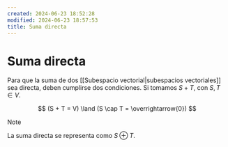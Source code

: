 ```yaml
---
created: 2024-06-23 18:52:28
modified: 2024-06-23 18:57:53
title: Suma directa
---
```


# Suma directa

Para que la suma de dos [[Subespacio vectorial|subespacios vectoriales]] sea directa, deben cumplirse dos condiciones. Si tomamos $S + T$, con $S, T \in V$.

$$
(S + T = V)
\land
(S \cap T = \overrightarrow{0})
$$

> [!note]
> La suma directa se representa como $S \oplus T$.
